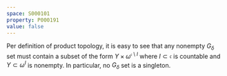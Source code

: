```yaml
---
space: S000101
property: P000191
value: false
---
```


Per definition of product topology, it is easy to see that any nonempty $G_\delta$ set must contain a subset of the form $Y \times \omega^{\mathfrak{c} \setminus I}$ where $I \subset \mathfrak{c}$ is countable and $Y \subset \omega^I$ is nonempty. In particular, no $G_\delta$ set is a singleton.
